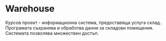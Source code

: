 # Warehouse

Курсов проект - информационна система, предоставяща услуга склад. 
Програмата съхранява и обработва данни за складови помещения. 
Системата позволява множествен достъп.
